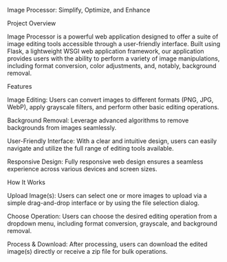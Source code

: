 Image Processor: Simplify, Optimize, and Enhance



Project Overview

Image Processor is a powerful web application designed to offer a suite of image editing tools accessible through a user-friendly interface. Built using Flask, a lightweight WSGI web application framework, our application provides users with the ability to perform a variety of image manipulations, including format conversion, color adjustments, and, notably, background removal.



Features

Image Editing: Users can convert images to different formats (PNG, JPG, WebP), apply grayscale filters, and perform other basic editing operations.

Background Removal: Leverage advanced algorithms to remove backgrounds from images seamlessly.

User-Friendly Interface: With a clear and intuitive design, users can easily navigate and utilize the full range of editing tools available.

Responsive Design: Fully responsive web design ensures a seamless experience across various devices and screen sizes.



How It Works

Upload Image(s): Users can select one or more images to upload via a simple drag-and-drop interface or by using the file selection dialog.

Choose Operation: Users can choose the desired editing operation from a dropdown menu, including format conversion, grayscale, and background removal.

Process & Download: After processing, users can download the edited image(s) directly or receive a zip file for bulk operations.
